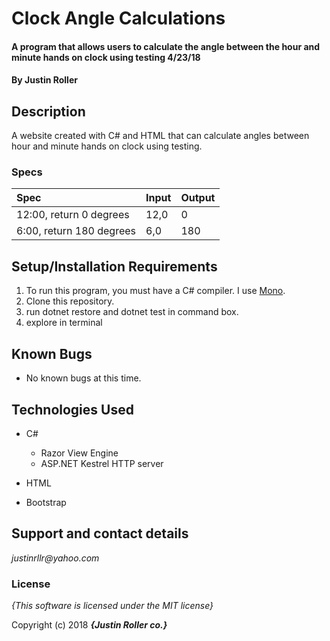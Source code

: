 # Clock Angle Calculations

#### A program that allows users to calculate the angle between the hour and minute hands on clock using testing 4/23/18

#### By **Justin Roller**

## Description

A website created with C# and HTML that can calculate angles between hour and minute hands on clock using testing.


### Specs
| Spec | Input | Output |
| :-------------     | :------------- | :------------- |
| 12:00, return 0 degrees| 12,0| 0 |
| 6:00, return 180 degrees | 6,0 | 180 |


## Setup/Installation Requirements

1. To run this program, you must have a C# compiler. I use [Mono](http://www.mono-project.com).
2. Clone this repository.
3. run dotnet restore and dotnet test in command box.
4. explore in terminal


## Known Bugs
* No known bugs at this time.

## Technologies Used
* C#
  * Razor View Engine
  * ASP.NET Kestrel HTTP server

* HTML
* Bootstrap

## Support and contact details

_justinrllr@yahoo.com_

### License

*{This software is licensed under the MIT license}*

Copyright (c) 2018 **_{Justin Roller co.}_**
